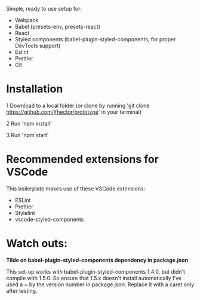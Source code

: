 Simple, ready to use setup for:
- Webpack
- Babel (presets-env, presets-react)
- React
- Styled components (babel-plugin-styled-components, for proper DevTools support)
- Eslint
- Prettier
- Git

# Installation

1 Download to a local folder (or clone by running 'git clone https://github.com/jfhector/prototype' in your terminal)

2 Run 'npm install'

3 Run 'npm start'

# Recommended extensions for VSCode

This boilerplate makes use of these VSCode extensions:
- ESLint
- Prettier
- Stylelint
- vscode-styled-components

# Watch outs:

**Tilde on babel-plugin-styled-components dependency in package.json**

This set-up works with babel-plugin-styled-components 1.4.0, but didn't compile with 1.5.0. So ensure that 1.5.x doesn't install automatically I've used a ~ by the version number in package.json. Replace it with a caret only after testing.
